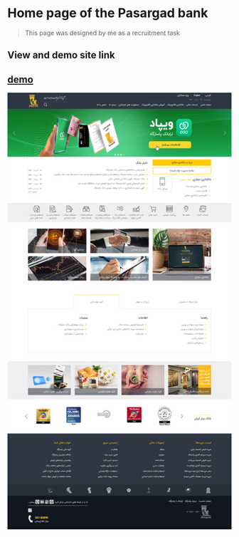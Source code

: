 # Home page of the Pasargad bank
> This page was designed by me as a recruitment task 
## View and demo site link
[demo](https://elahe-dev.github.io/pasargad-homepage/)
---
![Site view](./img/sc.png)
